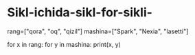 # Sikl-ichida-sikl-for-sikli-
rang=["qora", "oq", "qizil"]
mashina=["Spark", "Nexia", "lasetti"]

for x in rang:
    for y in mashina:
        print(x, y)
